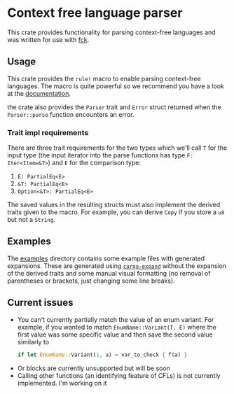 # Context free language parser

This crate provides functionality for parsing context-free languages and was written for use with [fck](https://github.com/fck-language/fck).

## Usage

This crate provides the `rule!` macro to enable parsing context-free languages. The macro is quite powerful so we recommend you have a look at the [documentation](https://fck-language.com/cflp).

the crate also provides the `Parser` trait and `Error` struct returned when the `Parser::parse` function encounters an error.

### Trait impl requirements

There are three trait requirements for the two types which we'll call `T` for the input type (the input iterator into the parse functions has type `F: Iter<Item=&T>`) and `E` for the comparison type:
1. `E: PartialEq<E>`
2. `&T: PartialEq<E>`
3. `Option<&T>: PartialEq<E>`

The saved values in the resulting structs must also implement the derived traits given to the macro. For example, you can derive `Copy` if you store a `u8` but not a `String`.

## Examples

The [examples](examples) directory contains some example files with generated expansions. These are generated using [`cargo-expand`](https://crates.io/crates/cargo-expand) without the expansion of the derived traits and some manual visual formatting (no removal of parentheses or brackets, just changing some line breaks).

## Current issues

- You can't currently partially match the value of an enum variant. For example, if you wanted to match `EnumName::Variant(T, E)` where the first value was some specific value and then save the second value similarly to
  ```rust
  if let EnumName::Variant(1, a) = var_to_check { f(a) }
  ```
- Or blocks are currently unsupported but will be soon
- Calling other functions (an identifying feature of CFLs) is not currently implemented. I'm working on it
